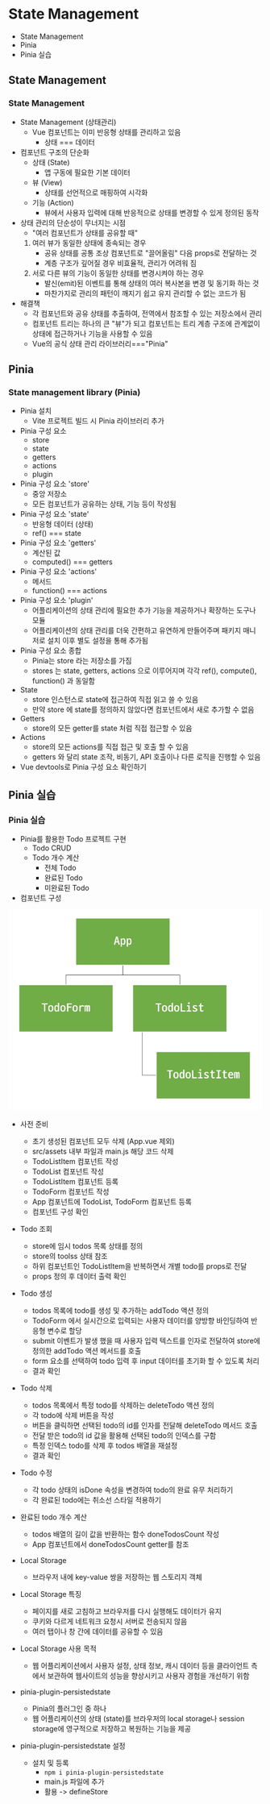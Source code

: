 # State Management
- State Management
- Pinia
- Pinia 실습

## State Management
### State Management
- State Management (상태관리) 
    - Vue 컴포넌트는 이미 반응형 상태를 관리하고 있음
        - 상태 === 데이터
- 컴포넌트 구조의 단순화
    - 상태 (State)
        - 앱 구동에 필요한 기본 데이터 
    - 뷰 (View)
        - 상태를 선언적으로 매핑하여 시각화
    - 기능 (Action)
        - 뷰에서 사용자 입력에 대해 반응적으로 상태를 변경할 수 있게 정의된 동작
- 상태 관리의 단순성이 무너지는 시점 
    - "여러 컴포넌트가 상태를 공유할 때"
    1. 여러 뷰가 동일한 상태에 종속되는 경우
        - 공유 상태를 공통 조상 컴포넌트로 "끌어올림" 다음 props로 전달하는 것
        - 계층 구조가 깊어질 경우 비효율적, 관리가 어려워 짐
    2. 서로 다른 뷰의 기능이 동일한 상태를 변경시켜야 하는 경우
        - 발신(emit)된 이벤트를 통해 상태의 여러 복사본을 변경 및 동기화 하는 것
        - 마찬가지로 관리의 패턴이 깨지기 쉽고 유지 관리할 수 없는 코드가 됨
- 해결책
    - 각 컴포넌트와 공유 상태를 추출하여, 전역에서 참조할 수 있는 저장소에서 관리
    - 컴포넌트 트리는 하나의 큰 "뷰"가 되고 컴포넌트는 트리 계층 구조에 관계없이 상태에 접근하거나 기능을 사용할 수 있음
    - Vue의 공식 상태 관리 라이브러리==="Pinia"

## Pinia
### State management library (Pinia)
- Pinia 설치    
    - Vite 프로젝트 빌드 시 Pinia 라이브러리 추가
- Pinia 구성 요소
    - store
    - state
    - getters
    - actions
    - plugin
- Pinia 구성 요소 'store'
    - 중앙 저장소
    - 모든 컴포넌트가 공유하는 상태, 기능 등이 작성됨
- Pinia 구성 요소 'state'
    - 반응형 데이터 (상태)
    - ref() === state
- Pinia 구성 요소 'getters'
    - 계산된 값
    - computed() === getters
- Pinia 구성 요소 'actions'
    - 메서드
    - function() === actions
- Pinia 구성 요소 'plugin'
    - 어플리케이션의 상태 관리에 필요한 추가 기능을 제공하거나 확장하는 도구나 모듈
    - 어플리케이션의 상태 관리를 더욱 간편하고 유연하게 만들어주며 패키지 매니저로 설치 이후 별도 설정을 통해 추가됨
- Pinia 구성 요소 종합
    - Pinia는 store 라는 저장소를 가짐
    - stores 는 state, getters, actions 으로 이루어지며 각각 ref(), compute(), function() 과 동일함
- State
    - store 인스턴스로 state에 접근하여 직접 읽고 쓸 수 있음
    - 만약 store 에 state를 정의하지 않았다면 컴포넌트에서 새로 추가할 수 없음
- Getters
    - store의 모든 getter를 state 처럼 직접 접근할 수 있음
- Actions
    - store의 모든 actions를 직접 접근 및 호출 할 수 있음
    - getters 와 달리 state 조작, 비동기, API 호출이나 다른 로직을 진행할 수 있음
- Vue devtools로 Pinia 구성 요소 확인하기

## Pinia 실습
### Pinia 실습
- Pinia를 활용한 Todo 프로젝트 구현
    - Todo CRUD
    - Todo 개수 계산
        - 전체 Todo
        - 완료된 Todo
        - 미완료된 Todo
- 컴포넌트 구성

![image](./image/component.PNG)

- 사전 준비 
    - 초기 생성된 컴포넌트 모두 삭제 (App.vue 제외)
    - src/assets 내부 파일과 main.js 해당 코드 삭제
    - TodoListItem 컴포넌트 작성
    - TodoList 컴포넌트 작성
    - TodoListItem 컴포넌트 등록
    - TodoForm 컴포넌트 작성
    - App 컴포넌트에 TodoList, TodoForm 컴포넌트 등록
    - 컴포넌트 구성 확인
- Todo 조회
    - store에 임시 todos 목록 상태를 정의
    - store의 toolss 상태 참조
    - 하위 컴포넌트인 TodoListItem을 반복하면서 개별 todo를 props로 전달
    - props 정의 후 데이터 출력 확인
- Todo 생성
    - todos 목록에 todo를 생성 및 추가하는 addTodo 액션 정의
    - TodoForm 에서 실시간으로 입력되는 사용자 데이터를 양방향 바인딩하여 반응형 변수로 할당
    - submit 이벤트가 발생 했을 때 사용자 입력 텍스트를 인자로 전달하여 store에 정의한 addTodo 액션 메서드를 호출
    - form 요소를 선택하여 todo 입력 후 input 데이터를 초기화 할 수 있도록 처리
    - 결과 확인
- Todo 삭제
    - todos 목록에서 특정 todo를 삭제하는 deleteTodo 액션 정의
    - 각 todo에 삭제 버튼을 작성
    - 버튼을 클릭하면 선택된 todo의 id를 인자를 전달해 deleteTodo 메서드 호출
    - 전달 받은 todo의 id 값을 활용해 선택된 todo의 인덱스를 구함
    - 특정 인덱스 todo를 삭제 후 todos 배열을 재설정
    - 결과 확인
- Todo 수정
    - 각 todo 상태의 isDone 속성을 변경하여 todo의 완료 유무 처리하기
    - 각 완료된 todo에는 취소선 스타일 적용하기

- 완료된 todo 개수 계산
    - todos 배열의 길이 값을 반환하는 함수 doneTodosCount 작성
    - App 컴포넌트에서 doneTodosCount getter를 참조
- Local Storage
    - 브라우저 내에 key-value 쌍을 저장하는 웹 스토리지 객체
- Local Storage 특징
    - 페이지를 새로 고침하고 브라우저를 다시 실행해도 데이터가 유지
    - 쿠키와 다르게 네트워크 요청시 서버로 전송되지 않음
    - 여러 탭이나 창 간에 데이터를 공유할 수 있음
- Local Storage 사용 목적
    - 웹 어플리케이션에서 사용자 설정, 상태 정보, 캐시 데이터 등을 클라이언트 측에서 보관하여 웹사이트의 성능을 향상시키고 사용자 경험을 개선하기 위함
- pinia-plugin-persistedstate
    - Pinia의 플러그인 중 하나
    - 웹 어플리케이션의 상태 (state)를 브라우저의 local storage나 session storage에 영구적으로 저장하고 복원하는 기능을 제공
- pinia-plugin-persistedstate 설정
    - 설치 및 등록
        - `npm i pinia-plugin-persistedstate`
        - main.js 파일에 추가
        - 활용 -> defineStore